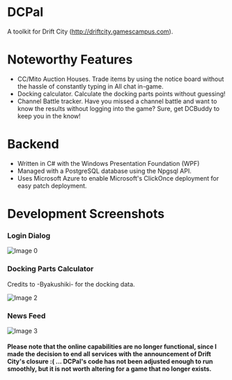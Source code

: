 # DCPal
A toolkit for Drift City (http://driftcity.gamescampus.com).

# Noteworthy Features
- CC/Mito Auction Houses. Trade items by using the notice board without the hassle of constantly typing in All chat in-game.
- Docking calculator. Calculate the docking parts points without guessing!
- Channel Battle tracker. Have you missed a channel battle and want to know the results without logging into the game? Sure, get DCBuddy to keep you in the know!

# Backend
- Written in C# with the Windows Presentation Foundation (WPF)
- Managed with a PostgreSQL database using the Npgsql API.
- Uses Microsoft Azure to enable Microsoft's ClickOnce deployment for easy patch deployment.

# Development Screenshots
### Login Dialog
![Image 0](https://i.imgur.com/dgZ5cnX.png)

### Docking Parts Calculator
Credits to -Byakushiki- for the docking data.

![Image 2](https://i.imgur.com/IJVf4r0.png)

### News Feed
![Image 3](https://i.imgur.com/7RTwYcQ.png)


#### Please note that the online capabilities are no longer functional, since I made the decision to end all services with the announcement of Drift City's closure :( ... DCPal's code has not been adjusted enough to run smoothly, but it is not worth altering for a game that no longer exists.
